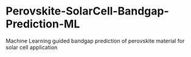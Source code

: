 # Perovskite-SolarCell-Bandgap-Prediction-ML
Machine Learning guided bandgap prediction of perovskite material for solar cell application
